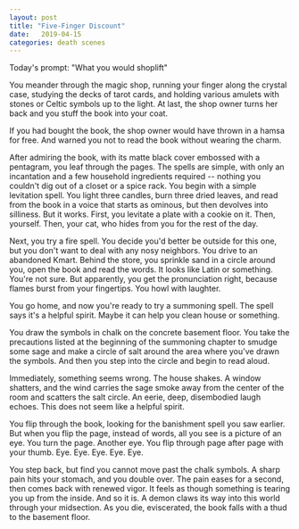 ```yaml
---
layout: post
title: "Five-Finger Discount"
date:   2019-04-15
categories: death scenes
---
```

Today's prompt: "What you would shoplift"

You meander through the magic shop, running your finger along the crystal case, studying the decks of tarot cards, and holding various amulets with stones or Celtic symbols up to the light. At last, the shop owner turns her back and you stuff the book into your coat.

If you had bought the book, the shop owner would have thrown in a hamsa for free. And warned you not to read the book without wearing the charm.

After admiring the book, with its matte black cover embossed with a pentagram, you leaf through the pages. The spells are simple, with only an incantation and a few household ingredients required -- nothing you couldn't dig out of a closet or a spice rack. You begin with a simple levitation spell. You light three candles, burn three dried leaves, and read from the book in a voice that starts as ominous, but then devolves into silliness. But it works. First, you levitate a plate with a cookie on it. Then, yourself. Then, your cat, who hides from you for the rest of the day.

Next, you try a fire spell. You decide you'd better be outside for this one, but you don't want to deal with any nosy neighbors. You drive to an abandoned Kmart. Behind the store, you sprinkle sand in a circle around you, open the book and read the words. It looks like Latin or something. You're not sure. But apparently, you get the pronunciation right, because flames burst from your fingertips. You howl with laughter.

You go home, and now you're ready to try a summoning spell. The spell says it's a helpful spirit. Maybe it can help you clean house or something.

You draw the symbols in chalk on the concrete basement floor. You take the precautions listed at the beginning of the summoning chapter to smudge some sage and make a circle of salt around the area where you've drawn the symbols. And then you step into the circle and begin to read aloud.

Immediately, something seems wrong. The house shakes. A window shatters, and the wind carries the sage smoke away from the center of the room and scatters the salt circle. An eerie, deep, disembodied laugh echoes. This does not seem like a helpful spirit.

You flip through the book, looking for the banishment spell you saw earlier. But when you flip the page, instead of words, all you see is a picture of an eye. You turn the page. Another eye. You flip through page after page with your thumb. Eye. Eye. Eye. Eye. Eye.

You step back, but find you cannot move past the chalk symbols. A sharp pain hits your stomach, and you double over. The pain eases for a second, then comes back with renewed vigor. It feels as though something is tearing you up from the inside. And so it is. A demon claws its way into this world through your midsection. As you die, eviscerated, the book falls with a thud to the basement floor.
